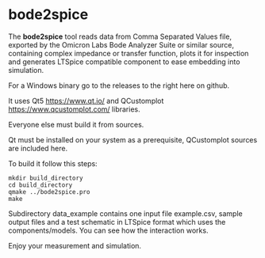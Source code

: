 # bode2spice
The <b>bode2spice</b> tool reads data from Comma Separated Values file, exported by the Omicron Labs Bode Analyzer Suite or similar source, containing complex impedance or transfer function, plots it for inspection and generates LTSpice compatible component to ease embedding into simulation.

For a Windows binary go to the releases to the right here on github.

It uses Qt5 https://www.qt.io/ and QCustomplot https://www.qcustomplot.com/ libraries.

Everyone else must build it from sources.

Qt must be installed on your system as a prerequisite, QCustomplot sources are included here.

To build it follow this steps:

    mkdir build_directory
    cd build_directory
    qmake ../bode2spice.pro
    make
    
Subdirectory data_example contains one input file example.csv, sample output files and a test schematic in LTSpice format which uses the components/models. You can see how the interaction works.

Enjoy your measurement and simulation.
